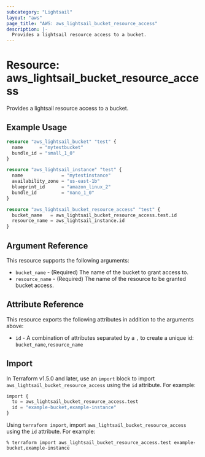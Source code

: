 ```yaml
---
subcategory: "Lightsail"
layout: "aws"
page_title: "AWS: aws_lightsail_bucket_resource_access"
description: |-
  Provides a lightsail resource access to a bucket.
---
```


# Resource: aws_lightsail_bucket_resource_access

Provides a lightsail resource access to a bucket.

## Example Usage

```terraform
resource "aws_lightsail_bucket" "test" {
  name      = "mytestbucket"
  bundle_id = "small_1_0"
}

resource "aws_lightsail_instance" "test" {
  name              = "mytestinstance"
  availability_zone = "us-east-1b"
  blueprint_id      = "amazon_linux_2"
  bundle_id         = "nano_1_0"
}

resource "aws_lightsail_bucket_resource_access" "test" {
  bucket_name   = aws_lightsail_bucket_resource_access.test.id
  resource_name = aws_lightsail_instance.id
}
```

## Argument Reference

This resource supports the following arguments:

* `bucket_name` - (Required) The name of the bucket to grant access to.
* `resource_name` - (Required) The name of the resource to be granted bucket access.

## Attribute Reference

This resource exports the following attributes in addition to the arguments above:

* `id` - A combination of attributes separated by a `,` to create a unique id: `bucket_name`,`resource_name`

## Import

In Terraform v1.5.0 and later, use an `import` block to import `aws_lightsail_bucket_resource_access` using the `id` attribute. For example:

```terraform
import {
  to = aws_lightsail_bucket_resource_access.test
  id = "example-bucket,example-instance"
}
```

Using `terraform import`, import `aws_lightsail_bucket_resource_access` using the `id` attribute. For example:

```console
% terraform import aws_lightsail_bucket_resource_access.test example-bucket,example-instance
```
